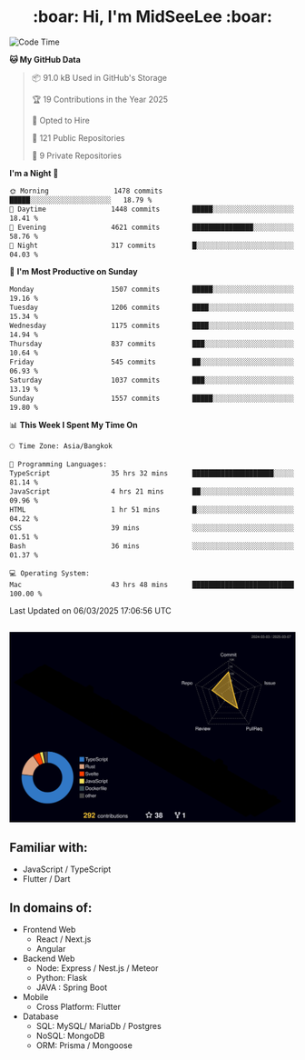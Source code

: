 <h1 align="center"> :boar: Hi, I'm MidSeeLee :boar:</h1>
 
<!--START_SECTION:waka-->
![Code Time](http://img.shields.io/badge/Code%20Time-2%2C592%20hrs%2025%20mins-blue)

**🐱 My GitHub Data** 

> 📦 91.0 kB Used in GitHub's Storage 
 > 
> 🏆 19 Contributions in the Year 2025
 > 
> 💼 Opted to Hire
 > 
> 📜 121 Public Repositories 
 > 
> 🔑 9 Private Repositories 
 > 
**I'm a Night 🦉** 

```text
🌞 Morning                1478 commits        █████░░░░░░░░░░░░░░░░░░░░   18.79 % 
🌆 Daytime                1448 commits        █████░░░░░░░░░░░░░░░░░░░░   18.41 % 
🌃 Evening                4621 commits        ███████████████░░░░░░░░░░   58.76 % 
🌙 Night                  317 commits         █░░░░░░░░░░░░░░░░░░░░░░░░   04.03 % 
```
📅 **I'm Most Productive on Sunday** 

```text
Monday                   1507 commits        █████░░░░░░░░░░░░░░░░░░░░   19.16 % 
Tuesday                  1206 commits        ████░░░░░░░░░░░░░░░░░░░░░   15.34 % 
Wednesday                1175 commits        ████░░░░░░░░░░░░░░░░░░░░░   14.94 % 
Thursday                 837 commits         ███░░░░░░░░░░░░░░░░░░░░░░   10.64 % 
Friday                   545 commits         ██░░░░░░░░░░░░░░░░░░░░░░░   06.93 % 
Saturday                 1037 commits        ███░░░░░░░░░░░░░░░░░░░░░░   13.19 % 
Sunday                   1557 commits        █████░░░░░░░░░░░░░░░░░░░░   19.80 % 
```


📊 **This Week I Spent My Time On** 

```text
🕑︎ Time Zone: Asia/Bangkok

💬 Programming Languages: 
TypeScript               35 hrs 32 mins      ████████████████████░░░░░   81.14 % 
JavaScript               4 hrs 21 mins       ██░░░░░░░░░░░░░░░░░░░░░░░   09.96 % 
HTML                     1 hr 51 mins        █░░░░░░░░░░░░░░░░░░░░░░░░   04.22 % 
CSS                      39 mins             ░░░░░░░░░░░░░░░░░░░░░░░░░   01.51 % 
Bash                     36 mins             ░░░░░░░░░░░░░░░░░░░░░░░░░   01.37 % 

💻 Operating System: 
Mac                      43 hrs 48 mins      █████████████████████████   100.00 % 
```


 Last Updated on 06/03/2025 17:06:56 UTC
<!--END_SECTION:waka-->

##

![](./profile-3d-contrib/profile-night-rainbow.svg)

## Familiar with:
- JavaScript / TypeScript
- Flutter / Dart

## In domains of:
- Frontend Web
  - React / Next.js
  - Angular
- Backend Web
  - Node: Express / Nest.js / Meteor
  - Python: Flask
  - JAVA : Spring Boot
- Mobile
  - Cross Platform: Flutter
- Database
  - SQL: MySQL/ MariaDb / Postgres
  - NoSQL: MongoDB
  - ORM: Prisma / Mongoose
